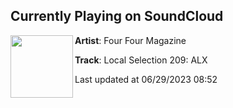 ## Currently Playing on SoundCloud

[<img align="left" width="100" src="https://i1.sndcdn.com/artworks-4ToT7qby1tH5GV4M-XT633A-t500x500.jpg">](https://soundcloud.com/fourfourmagazine/local-selection-209-alx)

**Artist**: Four Four Magazine 

**Track**: Local Selection 209: ALX

Last updated at 06/29/2023 08:52
